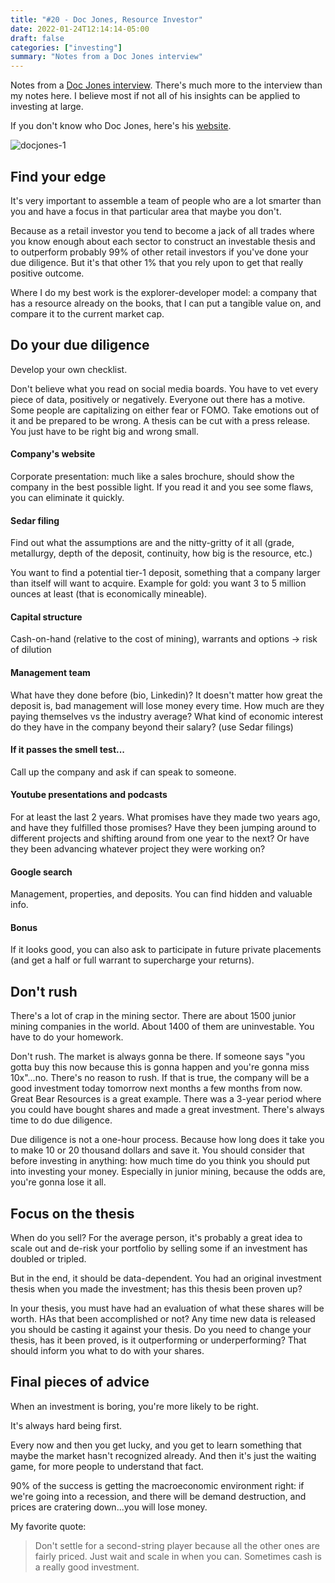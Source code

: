 ```yaml
---
title: "#20 - Doc Jones, Resource Investor"
date: 2022-01-24T12:14:14-05:00
draft: false
categories: ["investing"]
summary: "Notes from a Doc Jones interview"
---
```


Notes from a [Doc Jones interview](https://www.youtube.com/watch?v=RhFo9YK20kA). There's much more to the interview than my notes here. I believe most if not all of his insights can be applied to investing at large.

If you don't know who Doc Jones, here's his [website](https://drjonesresourceinvestor.wordpress.com/).

![docjones-1](/images/docjones-1.png)

## Find your edge

It's very important to assemble a team of people who are a lot smarter than you and have a focus in that particular area that maybe you don't. 

Because as a retail investor you tend to become a jack of all trades where you know enough about each sector to construct an investable thesis and to outperform probably 99% of other retail investors if you've done your due diligence. But it's that other 1% that you rely upon to get that really positive outcome.

Where I do my best work is the explorer-developer model: a company that has a resource already on the books, that I can put a tangible value on, and compare it to the current market cap.

## Do your due diligence

Develop your own checklist.

Don't believe what you read on social media boards. You have to vet every piece of data, positively or negatively. Everyone out there has a motive. Some people are capitalizing on either fear or FOMO. Take emotions out of it and be prepared to be wrong. A thesis can be cut with a press release. You just have to be right big and wrong small.

#### Company's website

Corporate presentation: much like a sales brochure, should show the company in the best possible light. If you read it and you see some flaws, you can eliminate it quickly.

#### Sedar filing

Find out what the assumptions are and the nitty-gritty of it all (grade, metallurgy, depth of the deposit, continuity, how big is the resource, etc.)

You want to find a potential tier-1 deposit, something that a company larger than itself will want to acquire. Example for gold: you want 3 to 5 million ounces at least (that is economically mineable).

#### Capital structure

Cash-on-hand (relative to the cost of mining), warrants and options -> risk of dilution

#### Management team

What have they done before (bio, Linkedin)? It doesn't matter how great the deposit is, bad management will lose money every time. How much are they paying themselves vs the industry average? What kind of economic interest do they have in the company beyond their salary? (use Sedar filings)

#### If it passes the smell test...

Call up the company and ask if can speak to someone.

#### Youtube presentations and podcasts 

For at least the last 2 years. What promises have they made two years ago, and have they fulfilled those promises? Have they been jumping around to different projects and shifting around from one year to the next? Or have they been advancing whatever project they were working on?

#### Google search 

Management, properties, and deposits. You can find hidden and valuable info.

#### Bonus

If it looks good, you can also ask to participate in future private placements (and get a half or full warrant to supercharge your returns).

## Don't rush

There's a lot of crap in the mining sector. There are about 1500 junior mining companies in the world. About 1400 of them are uninvestable. You have to do your homework.

Don't rush. The market is always gonna be there. If someone says "you gotta buy this now because this is gonna happen and you're gonna miss 10x"...no. There's no reason to rush. If that is true, the company will be a good investment today tomorrow next months a few months from now. Great Bear Resources is a great example. There was a 3-year period where you could have bought shares and made a great investment. There's always time to do due diligence.

Due diligence is not a one-hour process. Because how long does it take you to make 10 or 20 thousand dollars and save it. You should consider that before investing in anything: how much time do you think you should put into investing your money. Especially in junior mining, because the odds are, you're gonna lose it all.

## Focus on the thesis

When do you sell? For the average person, it's probably a great idea to scale out and de-risk your portfolio by selling some if an investment has doubled or tripled. 

But in the end, it should be data-dependent. You had an original investment thesis when you made the investment; has this thesis been proven up?

In your thesis, you must have had an evaluation of what these shares will be worth. HAs that been accomplished or not? Any time new data is released you should be casting it against your thesis. Do you need to change your thesis, has it been proved, is it outperforming or underperforming? That should inform you what to do with your shares.

## Final pieces of advice

When an investment is boring, you're more likely to be right. 

It's always hard being first.

Every now and then you get lucky, and you get to learn something that maybe the market hasn't recognized already. And then it's just the waiting game, for more people to understand that fact.

90% of the success is getting the macroeconomic environment right: if we're going into a recession, and there will be demand destruction, and prices are cratering down...you will lose money.

My favorite quote:

<blockquote>

Don't settle for a second-string player because all the other ones are fairly priced. Just wait and scale in when you can. Sometimes cash is a really good investment. 

</blockquote>
